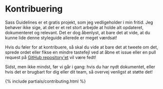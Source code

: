 
# Kontribuering

Sass Guidelines er et gratis projekt, som jeg vedligeholder i min fritid. Jeg behøver ikke sige, at det er et ret stort arbejde at holde alt opdateret, dokumenteret og relevant. Det er dog åbenlyst, at bare det at vide, at du kunne lide denne styleguide allerede er meget værdsat!

Hvis du føler for at kontribuere, så skal du vide at bare det at tweete om det, sprede ordet eller fikse en mindre tastefejl ved at åbne et issue eller en pull request på [GitHub repository'et](https://github.com/HugoGiraudel/sass-guidelines) vil være fedt!

Sidst, men ikke mindst, før vi går i gang: hvis du har nydt dokumentet, eller hvis det er brugbart for dig eller dit team, så overvej venligst at støtte det!

{% include partials/contributing.html %}
